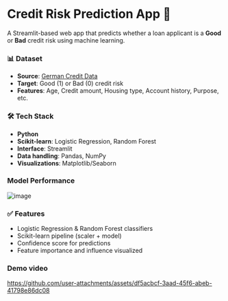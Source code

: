 # Credit Risk Prediction App 🚀

A Streamlit-based web app that predicts whether a loan applicant is a **Good** or **Bad** credit risk using machine learning.

### 📊 Dataset
- **Source**: [German Credit Data]([https://archive.ics.uci.edu/ml/datasets/statlog+(german+credit+data)](https://www.kaggle.com/datasets/uciml/german-credit))
- **Target**: Good (1) or Bad (0) credit risk
- **Features**: Age, Credit amount, Housing type, Account history, Purpose, etc.

### 🛠️ Tech Stack
- **Python**
- **Scikit-learn**: Logistic Regression, Random Forest
- **Interface**: Streamlit
- **Data handling**: Pandas, NumPy 
- **Visualizations**: Matplotlib/Seaborn

###  Model Performance
![image](https://github.com/user-attachments/assets/dcda7167-e9a1-4048-b76c-664b1b7f732b)

### ✅ Features
- Logistic Regression & Random Forest classifiers
- Scikit-learn pipeline (scaler + model)
- Confidence score for predictions
- Feature importance and influence visualized

### Demo video

https://github.com/user-attachments/assets/df5acbcf-3aad-45f6-abeb-41798e86dc08

